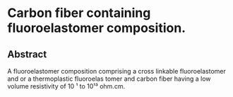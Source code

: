# Carbon fiber containing fluoroelastomer composition.

## Abstract
A fluoroelastomer composition comprising a cross linkable fluoroelastomer and or a thermoplastic fluoroelas tomer and carbon fiber having a low volume resistivity of 10 ¹ to 10¹³ ohm.cm.